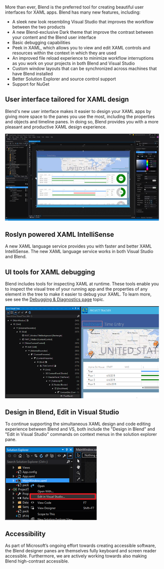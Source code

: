 <properties
    pageTitle="Blend"
    description="Blend has been redesigned in Visual Studio 2015, making it the preferred tool for creating beautiful user interfaces with XAML. A new look that matches Visual Studio improves the workflow between the two products."
    slug="windowsblend"
    order="200"    
    keywords="visual studio, vs2015, vs, visualstudio, windows, windows 10, blend"
/>


More than ever, Blend is the preferred tool for creating beautiful user interfaces for XAML apps. Blend has many new features, including:

- A sleek new look resembling Visual Studio that improves the workflow between the two products
- A new Blend-exclusive Dark theme that improve the contrast between your content and the Blend user interface
- Basic debugging capabilities 
- Peek in XAML, which allows you to view and edit XAML controls and resources within the context in which they are used
- An improved file reload experience to minimize workflow interruptions as you work on your projects in both Blend and Visual Studio
- Custom window layouts that can be synchronized across machines that have Blend installed
- Better Solution Explorer and source control support
- Support for NuGet


## User interface tailored for XAML design

Blend's new user interface makes it easier to design your XAML apps by giving more space to the panes you use the most, including the properties and objects and timeline panes. In doing so, Blend provides you with a more pleasant and productive XAML design experience.

![Blend UI](_assets/blend-1.png)

## Roslyn powered XAML IntelliSense

A new XAML language service provides you with faster and better XAML IntelliSense. The new XAML language service works in both Visual Studio and Blend.


## UI tools for XAML debugging

Blend includes tools for inspecting XAML at runtime. These tools enable you to inspect the visual tree of your running app and the properties of any element in the tree to make it easier to debug your XAML. To learn more, see see the [Debugging & Diagnostics page](../../productivity/debugdiag/) topic.

![UI tools for XAML debugging](_assets/blend-2.png)


## Design in Blend, Edit in Visual Studio

To continue supporting the simultaneous XAML design and code editing experience between Blend and VS, both include the "Design in Blend" and "Edit in Visual Studio" commands on context menus in the solution explorer pane.

![Edit in Visual Studio command in Blend](_assets/blend-3.png)


## Accessibility

As part of Microsoft’s ongoing effort towards creating accessible software, the Blend designer panes are themselves fully keyboard and screen reader accessible. Furthermore, we are actively working towards also making Blend high-contrast accessible.

